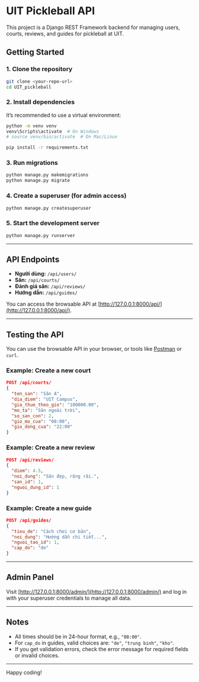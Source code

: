 # UIT Pickleball API

This project is a Django REST Framework backend for managing users, courts, reviews, and guides for pickleball at UIT.

## Getting Started

### 1. Clone the repository

```sh
git clone <your-repo-url>
cd UIT_pickleball
```

### 2. Install dependencies

It’s recommended to use a virtual environment:

```sh
python -m venv venv
venv\Scripts\activate  # On Windows
# source venv/bin/activate  # On Mac/Linux

pip install -r requirements.txt
```

### 3. Run migrations

```sh
python manage.py makemigrations
python manage.py migrate
```

### 4. Create a superuser (for admin access)

```sh
python manage.py createsuperuser
```

### 5. Start the development server

```sh
python manage.py runserver
```

---

## API Endpoints

- **Người dùng:** `/api/users/`
- **Sân:** `/api/courts/`
- **Đánh giá sân:** `/api/reviews/`
- **Hướng dẫn:** `/api/guides/`

You can access the browsable API at [http://127.0.0.1:8000/api/](http://127.0.0.1:8000/api/).

---

## Testing the API

You can use the browsable API in your browser, or tools like [Postman](https://www.postman.com/) or `curl`.

### Example: Create a new court

```json
POST /api/courts/
{
  "ten_san": "Sân A",
  "dia_diem": "UIT Campus",
  "gia_thue_theo_gio": "100000.00",
  "mo_ta": "Sân ngoài trời",
  "so_san_con": 2,
  "gio_mo_cua": "08:00",
  "gio_dong_cua": "22:00"
}
```

### Example: Create a new review

```json
POST /api/reviews/
{
  "diem": 4.5,
  "noi_dung": "Sân đẹp, rộng rãi.",
  "san_id": 1,
  "nguoi_dung_id": 1
}
```

### Example: Create a new guide

```json
POST /api/guides/
{
  "tieu_de": "Cách chơi cơ bản",
  "noi_dung": "Hướng dẫn chi tiết...",
  "nguoi_tao_id": 1,
  "cap_do": "de"
}
```

---

## Admin Panel

Visit [http://127.0.0.1:8000/admin/](http://127.0.0.1:8000/admin/) and log in with your superuser credentials to manage all data.

---

## Notes

- All times should be in 24-hour format, e.g., `"08:00"`.
- For `cap_do` in guides, valid choices are: `"de"`, `"trung binh"`, `"kho"`.
- If you get validation errors, check the error message for required fields or invalid choices.

---

Happy coding!
